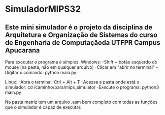 # SimuladorMIPS32
Este mini simulador é o projeto da disciplina de Arquitetura e Organização de Sistemas do curso de Engenharia de Computaçãoda UTFPR Campus Apucarana
----------------------------------------------------------------------------------------------------------------------------------------------------

Para executar o programa é simples. 
Windows:
  -Shift + botão esquerdo do mouse (na pasta, não em qualquer arquivo)
  -Clicar em "abrir no terminal"
  -Digitar o comando: python main.py

Linux:
  -Abra o terminal: Ctrl + Alt + T
  -Acesse a pasta onde está o simulador: cd /caminho/para/mips_simulator
  -Execute o programa: python3 main.py
  
Na pasta matriz tem um arquivo .asm bem completo com todas as funções que o simulador é capaz de executar.
